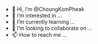 - 👋 Hi, I’m @ChoungKomPheak
- 👀 I’m interested in ...
- 🌱 I’m currently learning ...
- 💞️ I’m looking to collaborate on ...
- 📫 How to reach me ...

<!---
ChoungKomPheak/ChoungKomPheak is a ✨ special ✨ repository because its `README.md` (this file) appears on your GitHub profile.
You can click the Preview link to take a look at your changes.
--->
